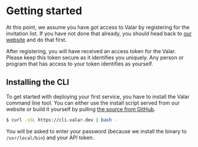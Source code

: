 # Getting started

At this point, we assume you have got access to Valar by registering for the invitation list.
If you have not done that already, you should head back to [our website](https://valar.dev) and do that first.

After registering, you will have received an access token for the Valar. Please keep this token secure as it
identifies you uniquely. Any person or program that has access to your token identifies as yourself.


## Installing the CLI

To get started with deploying your first service, you have to install the Valar command line tool. You can either use the
install script served from our website or build it yourself by pulling [the source from GitHub](https://github.com/valar/cli).

```bash
$ curl -sSL https://cli.valar.dev | bash -
```

You will be asked to enter your password (because we install the binary to `/usr/local/bin`) and your API token.
